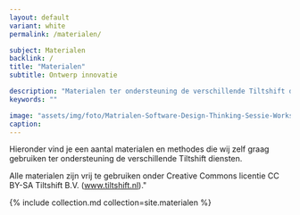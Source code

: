 ```yaml
---
layout: default
variant: white
permalink: /materialen/

subject: Materialen
backlink: /
title: "Materialen"
subtitle: Ontwerp innovatie

description: "Materialen ter ondersteuning de verschillende Tiltshift diensten zijn vrij te gebruiken onder Creative Commons licentie CC BY-SA Tiltshift (www.tiltshift.nl)."
keywords: ""

image: "assets/img/foto/Matrialen-Software-Design-Thinking-Sessie-Workshop.jpg"
caption: 
---
```

Hieronder vind je een aantal materialen en methodes die wij zelf graag gebruiken ter ondersteuning de verschillende Tiltshift diensten.

Alle materialen zijn vrij te gebruiken onder Creative Commons licentie CC BY-SA Tiltshift B.V. (www.tiltshift.nl)."

{% include collection.md collection=site.materialen %}
